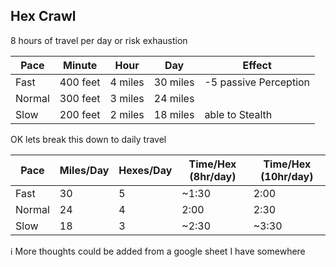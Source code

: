 ## Hex Crawl

8 hours of travel per day or risk exhaustion

| Pace   | Minute   | Hour    | Day      | Effect
|--------|----------|---------|----------|-------
| Fast   | 400 feet | 4 miles | 30 miles | -5 passive Perception
| Normal | 300 feet | 3 miles | 24 miles |
| Slow   | 200 feet | 2 miles | 18 miles | able to Stealth

OK lets break this down to daily travel

| Pace   | Miles/Day | Hexes/Day | Time/Hex (8hr/day) | Time/Hex (10hr/day)
|--------|-----------|-----------|--------------------|---
| Fast   | 30        | 5         | ~1:30              | 2:00
| Normal | 24        | 4         | 2:00               | 2:30
| Slow   | 18        | 3         | ~2:30              | ~3:30


ℹ️ More thoughts could be added from a google sheet I have somewhere
